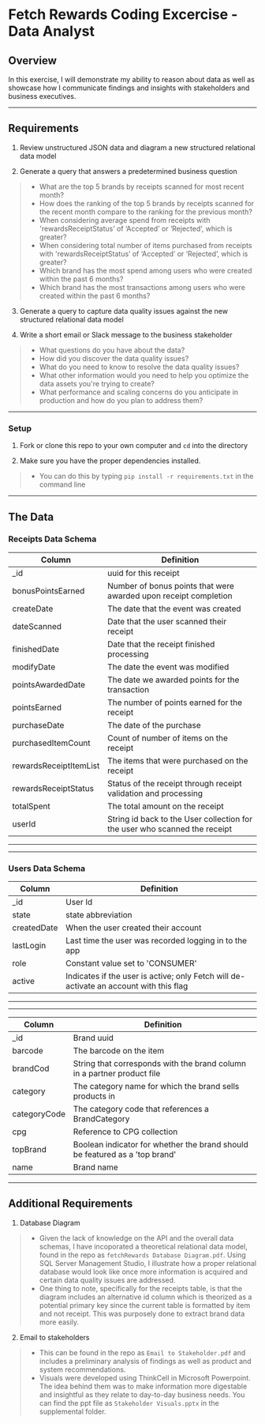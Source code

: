 # Fetch Rewards Coding Excercise - Data Analyst
## Overview
In this exercise, I will demonstrate my ability to reason about data as well as showcase how I communicate findings and insights with stakeholders and business executives.

----
## Requirements
1. Review unstructured JSON data and diagram a new structured relational data model

2. Generate a query that answers a predetermined business question

> - What are the top 5 brands by receipts scanned for most recent month?
> - How does the ranking of the top 5 brands by receipts scanned for the recent month compare to the ranking for the previous month?
> - When considering average spend from receipts with 'rewardsReceiptStatus’ of ‘Accepted’ or ‘Rejected’, which is greater?
> - When considering total number of items purchased from receipts with 'rewardsReceiptStatus’ of ‘Accepted’ or ‘Rejected’, which is greater?
> - Which brand has the most spend among users who were created within the past 6 months?
> - Which brand has the most transactions among users who were created within the past 6 months?


3. Generate a query to capture data quality issues against the new structured relational data model

4. Write a short email or Slack message to the business stakeholder
> - What questions do you have about the data?
> - How did you discover the data quality issues?
> - What do you need to know to resolve the data quality issues?
> - What other information would you need to help you optimize the data assets you're trying to create?
> - What performance and scaling concerns do you anticipate in production and how do you plan to address them?

----

### Setup

1. Fork or clone this repo to your own computer and `cd` into the directory

2. Make sure you have the proper dependencies installed.
> - You can do this by typing `pip install -r requirements.txt` in the command line

---
## The Data

### Receipts Data Schema

Column | Definition
--- | -----------
_id | uuid for this receipt
bonusPointsEarned | Number of bonus points that were awarded upon receipt completion
createDate | The date that the event was created
dateScanned | Date that the user scanned their receipt
finishedDate | Date that the receipt finished processing
modifyDate | The date the event was modified
pointsAwardedDate | The date we awarded points for the transaction
pointsEarned | The number of points earned for the receipt
purchaseDate | The date of the purchase
purchasedItemCount | Count of number of items on the receipt
rewardsReceiptItemList | The items that were purchased on the receipt
rewardsReceiptStatus | Status of the receipt through receipt validation and processing
totalSpent | The total amount on the receipt
userId | String id back to the User collection for the user who scanned the receipt

----
----

### Users Data Schema

Column | Definition
--- | -----------
_id | User Id
state | state abbreviation
createdDate | When the user created their account
lastLogin | Last time the user was recorded logging in to the app
role | Constant value set to 'CONSUMER'
active | Indicates if the user is active; only Fetch will de-activate an account with this flag

----
----

Column | Definition
--- | -----------
_id | Brand uuid
barcode | The barcode on the item
brandCod | String that corresponds with the brand column in a partner product file
category | The category name for which the brand sells products in
categoryCode | The category code that references a BrandCategory
cpg | Reference to CPG collection
topBrand | Boolean indicator for whether the brand should be featured as a 'top brand'
name |Brand name

---

## Additional Requirements

1. Database Diagram
> -  Given the lack of knowledge on the API and the overall data schemas, I have incoporated a theoretical relational data model, found in the repo as `fetchRewards Database Diagram.pdf`.   Using SQL Server Management Studio, I illustrate how a proper relational database would look like once more information is acquired and certain data quality issues are addressed.  
> - One thing to note, specifically for the receipts table, is that the diagram includes an alternative id column which is theorized as a potential primary key since the current table is formatted by item and not receipt. This was purposely done to extract brand data more easily. 

2. Email to stakeholders
>- This can be found in the repo as `Email to Stakeholder.pdf` and includes a preliminary analysis of findings as well as product and system recommendations. 
>- Visuals were developed using ThinkCell in Microsoft Powerpoint. The idea behind them was to make information more digestable and insightful as they relate to day-to-day business needs. You can find the ppt file as `Stakeholder Visuals.pptx` in the supplemental folder.  